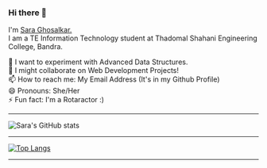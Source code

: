 ### Hi there 👋

I'm <a href="https://www.linkedin.com/in/sara-ghosalkar/">Sara Ghosalkar.</a><br> 
I am a TE Information Technology student at Thadomal Shahani Engineering College, Bandra.<br>

🌱 I want to experiment with Advanced Data Structures. <br>
👯 I might collaborate on Web Development Projects!<br>
📫 How to reach me: My Email Address (It's in my Github Profile)<br>
😄 Pronouns: She/Her<br>
⚡ Fun fact: I'm a Rotaractor :) <br>

<hr>

![Sara's GitHub stats](https://github-readme-stats.vercel.app/api?username=saraghosalkar&show_icons=true&count_private=true)

<hr>

[![Top Langs](https://github-readme-stats.vercel.app/api/top-langs/?username=saraghosalkar&layout=compact)](https://github.com/saraghosalkar/github-readme-stats)

<hr>
